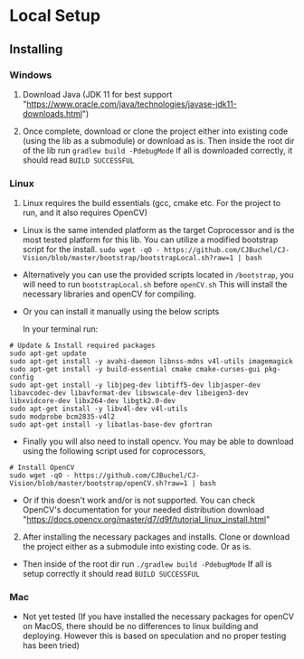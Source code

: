 # Local Setup

## Installing

### Windows
1. Download Java (JDK 11 for best support "https://www.oracle.com/java/technologies/javase-jdk11-downloads.html")

2. Once complete, download or clone the project either into existing code (using the lib as a submodule) or download as is.
Then inside the root dir of the lib run `gradlew build -PdebugMode`
If all is downloaded correctly, it should read `BUILD SUCCESSFUL`

### Linux
1. Linux requires the build essentials (gcc, cmake etc. For the project to run, and it also requires OpenCV)

- Linux is the same intended platform as the target Coprocessor and is the most tested platform for this lib. You can utilize a modified bootstrap script for the install.
`sudo wget -qO - https://github.com/CJBuchel/CJ-Vision/blob/master/bootstrap/bootstrapLocal.sh?raw=1 | bash`

- Alternatively you can use the provided scripts located in `/bootstrap`, you will need to run `bootstrapLocal.sh` before `openCV.sh` This will install the necessary libraries and openCV for compiling.

- Or you can install it manually using the below scripts

	In your terminal run:
```shell
# Update & Install required packages
sudo apt-get update
sudo apt-get install -y avahi-daemon libnss-mdns v4l-utils imagemagick
sudo apt-get install -y build-essential cmake cmake-curses-gui pkg-config
sudo apt-get install -y libjpeg-dev libtiff5-dev libjasper-dev libavcodec-dev libavformat-dev libswscale-dev libeigen3-dev libxvidcore-dev libx264-dev libgtk2.0-dev
sudo apt-get install -y libv4l-dev v4l-utils
sudo modprobe bcm2835-v4l2
sudo apt-get install -y libatlas-base-dev gfortran
```


- Finally you will also need to install opencv. You may be able to download using the following script used for coprocessors,
```shell
# Install OpenCV
sudo wget -qO - https://github.com/CJBuchel/CJ-Vision/blob/master/bootstrap/openCV.sh?raw=1 | bash
```

- Or if this doesn't work and/or is not supported. You can check OpenCV's documentation for your needed distribution download "https://docs.opencv.org/master/d7/d9f/tutorial_linux_install.html"

2. After installing the necessary packages and installs. Clone or download the project either as a submodule into existing code. Or as is.

- Then inside of the root dir run `./gradlew build -PdebugMode`
If all is setup correctly it should read `BUILD SUCCESSFUL`

### Mac

- Not yet tested (If you have installed the necessary packages for openCV on MacOS, there should be no differences to linux building and deploying. However this is based on speculation and no proper testing has been tried)
